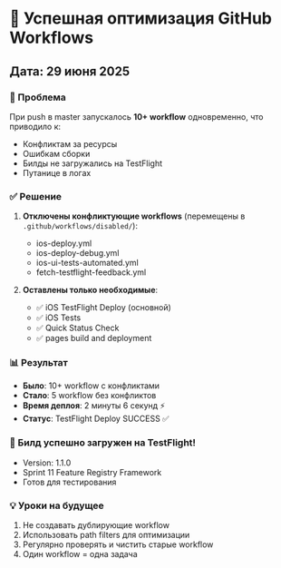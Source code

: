 # 🎉 Успешная оптимизация GitHub Workflows

## Дата: 29 июня 2025

### 🔴 Проблема
При push в master запускалось **10+ workflow** одновременно, что приводило к:
- Конфликтам за ресурсы
- Ошибкам сборки
- Билды не загружались на TestFlight
- Путанице в логах

### ✅ Решение
1. **Отключены конфликтующие workflows** (перемещены в `.github/workflows/disabled/`):
   - ios-deploy.yml
   - ios-deploy-debug.yml
   - ios-ui-tests-automated.yml
   - fetch-testflight-feedback.yml

2. **Оставлены только необходимые**:
   - ✅ iOS TestFlight Deploy (основной)
   - ✅ iOS Tests
   - ✅ Quick Status Check
   - ✅ pages build and deployment

### 📊 Результат
- **Было**: 10+ workflow с конфликтами
- **Стало**: 5 workflow без конфликтов
- **Время деплоя**: 2 минуты 6 секунд ⚡
- **Статус**: TestFlight Deploy SUCCESS ✅

### 🚀 Билд успешно загружен на TestFlight!
- Version: 1.1.0
- Sprint 11 Feature Registry Framework
- Готов для тестирования

### 💡 Уроки на будущее
1. Не создавать дублирующие workflow
2. Использовать path filters для оптимизации
3. Регулярно проверять и чистить старые workflow
4. Один workflow = одна задача 